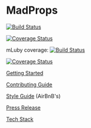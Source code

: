 MadProps
========
[![Build Status](https://secure.travis-ci.org/ConnectedMachines/MadProps.png)](http://travis-ci.org/ConnectedMachines/MadProps)

[![Coverage Status](https://img.shields.io/coveralls/ConnectedMachines/MadProps.svg)](https://coveralls.io/r/ConnectedMachines/MadProps)

mLuby coverage:
[![Build Status](https://secure.travis-ci.org/ConnectedMachines/MadProps.png)](http://travis-ci.org/ConnectedMachines/MadProps)

[![Coverage Status](https://img.shields.io/coveralls/mLuby/MadProps.svg)](https://coveralls.io/r/mLuby/MadProps)

[Getting Started](docs/GETTING-STARTED.md)

[Contributing Guide](docs/CONTRIBUTING.md)

[Style Guide](https://github.com/airbnb/javascript) (AirBnB's)

[Press Release](docs/PRESS-RELEASE.md)

[Tech Stack](docs/TECH-STACK.md)
